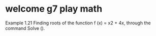 # welcome g7 play math

Example 1.21 Finding roots of the function f (x) = x2 + 4x, through the command
Solve ().

